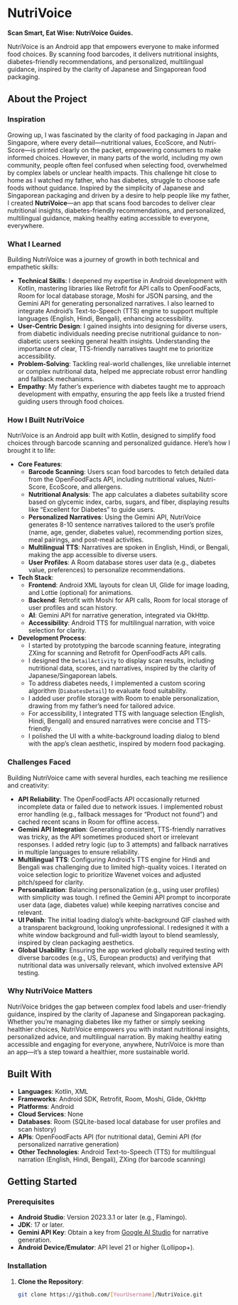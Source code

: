 # NutriVoice

**Scan Smart, Eat Wise: NutriVoice Guides.**

NutriVoice is an Android app that empowers everyone to make informed food choices. By scanning food barcodes, it delivers nutritional insights, diabetes-friendly recommendations, and personalized, multilingual guidance, inspired by the clarity of Japanese and Singaporean food packaging.

## About the Project

### Inspiration
Growing up, I was fascinated by the clarity of food packaging in Japan and Singapore, where every detail—nutritional values, EcoScore, and Nutri-Score—is printed clearly on the packet, empowering consumers to make informed choices. However, in many parts of the world, including my own community, people often feel confused when selecting food, overwhelmed by complex labels or unclear health impacts. This challenge hit close to home as I watched my father, who has diabetes, struggle to choose safe foods without guidance. Inspired by the simplicity of Japanese and Singaporean packaging and driven by a desire to help people like my father, I created **NutriVoice**—an app that scans food barcodes to deliver clear nutritional insights, diabetes-friendly recommendations, and personalized, multilingual guidance, making healthy eating accessible to everyone, everywhere.

### What I Learned
Building NutriVoice was a journey of growth in both technical and empathetic skills:
- **Technical Skills**: I deepened my expertise in Android development with Kotlin, mastering libraries like Retrofit for API calls to OpenFoodFacts, Room for local database storage, Moshi for JSON parsing, and the Gemini API for generating personalized narratives. I also learned to integrate Android’s Text-to-Speech (TTS) engine to support multiple languages (English, Hindi, Bengali), enhancing accessibility.
- **User-Centric Design**: I gained insights into designing for diverse users, from diabetic individuals needing precise nutritional guidance to non-diabetic users seeking general health insights. Understanding the importance of clear, TTS-friendly narratives taught me to prioritize accessibility.
- **Problem-Solving**: Tackling real-world challenges, like unreliable internet or complex nutritional data, helped me appreciate robust error handling and fallback mechanisms.
- **Empathy**: My father’s experience with diabetes taught me to approach development with empathy, ensuring the app feels like a trusted friend guiding users through food choices.

### How I Built NutriVoice
NutriVoice is an Android app built with Kotlin, designed to simplify food choices through barcode scanning and personalized guidance. Here’s how I brought it to life:
- **Core Features**:
  - **Barcode Scanning**: Users scan food barcodes to fetch detailed data from the OpenFoodFacts API, including nutritional values, Nutri-Score, EcoScore, and allergens.
  - **Nutritional Analysis**: The app calculates a diabetes suitability score based on glycemic index, carbs, sugars, and fiber, displaying results like “Excellent for Diabetes” to guide users.
  - **Personalized Narratives**: Using the Gemini API, NutriVoice generates 8-10 sentence narratives tailored to the user’s profile (name, age, gender, diabetes value), recommending portion sizes, meal pairings, and post-meal activities.
  - **Multilingual TTS**: Narratives are spoken in English, Hindi, or Bengali, making the app accessible to diverse users.
  - **User Profiles**: A Room database stores user data (e.g., diabetes value, preferences) to personalize recommendations.
- **Tech Stack**:
  - **Frontend**: Android XML layouts for clean UI, Glide for image loading, and Lottie (optional) for animations.
  - **Backend**: Retrofit with Moshi for API calls, Room for local storage of user profiles and scan history.
  - **AI**: Gemini API for narrative generation, integrated via OkHttp.
  - **Accessibility**: Android TTS for multilingual narration, with voice selection for clarity.
- **Development Process**:
  - I started by prototyping the barcode scanning feature, integrating ZXing for scanning and Retrofit for OpenFoodFacts API calls.
  - I designed the `DetailActivity` to display scan results, including nutritional data, scores, and narratives, inspired by the clarity of Japanese/Singaporean labels.
  - To address diabetes needs, I implemented a custom scoring algorithm (`DiabatesDetail`) to evaluate food suitability.
  - I added user profile storage with Room to enable personalization, drawing from my father’s need for tailored advice.
  - For accessibility, I integrated TTS with language selection (English, Hindi, Bengali) and ensured narratives were concise and TTS-friendly.
  - I polished the UI with a white-background loading dialog to blend with the app’s clean aesthetic, inspired by modern food packaging.

### Challenges Faced
Building NutriVoice came with several hurdles, each teaching me resilience and creativity:
- **API Reliability**: The OpenFoodFacts API occasionally returned incomplete data or failed due to network issues. I implemented robust error handling (e.g., fallback messages for “Product not found”) and cached recent scans in Room for offline access.
- **Gemini API Integration**: Generating consistent, TTS-friendly narratives was tricky, as the API sometimes produced short or irrelevant responses. I added retry logic (up to 3 attempts) and fallback narratives in multiple languages to ensure reliability.
- **Multilingual TTS**: Configuring Android’s TTS engine for Hindi and Bengali was challenging due to limited high-quality voices. I iterated on voice selection logic to prioritize Wavenet voices and adjusted pitch/speed for clarity.
- **Personalization**: Balancing personalization (e.g., using user profiles) with simplicity was tough. I refined the Gemini API prompt to incorporate user data (age, diabetes value) while keeping narratives concise and relevant.
- **UI Polish**: The initial loading dialog’s white-background GIF clashed with a transparent background, looking unprofessional. I redesigned it with a white window background and full-width layout to blend seamlessly, inspired by clean packaging aesthetics.
- **Global Usability**: Ensuring the app worked globally required testing with diverse barcodes (e.g., US, European products) and verifying that nutritional data was universally relevant, which involved extensive API testing.

### Why NutriVoice Matters
NutriVoice bridges the gap between complex food labels and user-friendly guidance, inspired by the clarity of Japanese and Singaporean packaging. Whether you’re managing diabetes like my father or simply seeking healthier choices, NutriVoice empowers you with instant nutritional insights, personalized advice, and multilingual narration. By making healthy eating accessible and engaging for everyone, anywhere, NutriVoice is more than an app—it’s a step toward a healthier, more sustainable world.

## Built With
- **Languages**: Kotlin, XML
- **Frameworks**: Android SDK, Retrofit, Room, Moshi, Glide, OkHttp
- **Platforms**: Android
- **Cloud Services**: None
- **Databases**: Room (SQLite-based local database for user profiles and scan history)
- **APIs**: OpenFoodFacts API (for nutritional data), Gemini API (for personalized narrative generation)
- **Other Technologies**: Android Text-to-Speech (TTS) for multilingual narration (English, Hindi, Bengali), ZXing (for barcode scanning)

## Getting Started

### Prerequisites
- **Android Studio**: Version 2023.3.1 or later (e.g., Flamingo).
- **JDK**: 17 or later.
- **Gemini API Key**: Obtain a key from [Google AI Studio](https://makersuite.google.com/) for narrative generation.
- **Android Device/Emulator**: API level 21 or higher (Lollipop+).

### Installation
1. **Clone the Repository**:
   ```bash
   git clone https://github.com/[YourUsername]/NutriVoice.git
